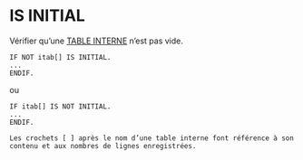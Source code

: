 # IS INITIAL

Vérifier qu’une [TABLE INTERNE](../../07_TABLE_INTERNE/01_TABLES_INTERNES.md) n’est pas vide.

```abap
IF NOT itab[] IS INITIAL.
...
ENDIF.
```

ou

```abap
IF itab[] IS NOT INITIAL.
...
ENDIF.
```

    Les crochets [ ] après le nom d’une table interne font référence à son contenu et aux nombres de lignes enregistrées.
